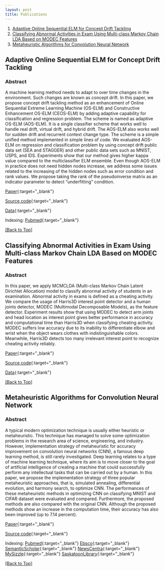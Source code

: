 ```yaml
---
layout: post
title: Publications
---
```

1. [Adaptive Online Sequential ELM for Concept Drift Tackling](https://mlcv-lab.github.io/Publications#adaptive-online-sequential-elm-for-concept-drift-tackling)
2. [Classifying Abnormal Activities in Exam Using Multi-class Markov Chain LDA Based on MODEC Features](https://mlcv-lab.github.io/Publications#classifying-abnormal-activities-in-exam-using-multi-class-markov-chain-lda-based-on-modec-features)
3. [Metaheuristic Algorithms for Convolution Neural Network](https://mlcv-lab.github.io/Publications#metaheuristic-algorithms-for-convolution-neural-network)

## Adaptive Online Sequential ELM for Concept Drift Tackling

### Abstract

A machine learning method needs to adapt to over time changes in the environment. Such changes are known as concept drift. In this paper, we propose concept drift tackling method as an enhancement of Online Sequential Extreme Learning Machine (OS-ELM) and Constructive Enhancement OS-ELM (CEOS-ELM) by adding adaptive capability for classification and regression problem. The scheme is named as adaptive OS-ELM (AOS-ELM). It is a single classifier scheme that works well to handle real drift, virtual drift, and hybrid drift. The AOS-ELM also works well for sudden drift and recurrent context change type. The scheme is a simple unified method implemented in simple lines of code. We evaluated AOS-ELM on regression and classification problem by using concept drift public data set (SEA and STAGGER) and other public data sets such as MNIST, USPS, and IDS. Experiments show that our method gives higher kappa value compared to the multiclassifier ELM ensemble. Even though AOS-ELM in practice does not need hidden nodes increase, we address some issues related to the increasing of the hidden nodes such as error condition and rank values. We propose taking the rank of the pseudoinverse matrix as an indicator parameter to detect “underfitting” condition.

[Paper](https://www.hindawi.com/journals/cin/2016/8091267){:target="_blank"}

[Source code](https://github.com/mlcv-lab/adaptive-OS-ELM){:target="_blank"}

[Data](https://drive.google.com/?authuser=0#folders/0B8Db7VyHy5jocnNuOGJzTW4xMVU){:target="_blank"}

Indexing: [Pubmed](http://www.ncbi.nlm.nih.gov/pmc/articles/PMC4993962/){:target="_blank"}

[[Back to Top]](https://mlcv-lab.github.io/Publications)

## Classifying Abnormal Activities in Exam Using Multi-class Markov Chain LDA Based on MODEC Features

### Abstract

In this paper, we apply MCMCLDA (Multi-class Markov Chain Latent Dirichlet Allocation) model to classify abnormal activity of students in an examination. Abnormal activity in exams is defined as a cheating activity. We compare the usage of Harris3D interest point detector and a human joints detector, MODEC (Multimodal Decomposable Models), as the feature detector. Experiment results show that using MODEC to detect arm joints and head location as interest point gives better performance in accuracy and computational time than Harris3D when classifying cheating activity. MODEC suffers low accuracy due to its inability to differentiate elbow and wrist when the object wears clothes with indistinguishable colors. Meanwhile, Harris3D detects too many irrelevant interest point to recognize cheating activity reliably.

[Paper](https://www.researchgate.net/publication/301202274_Classifying_Abnormal_Activities_in_Exam_Using_Multi-class_Markov_Chain_LDA_Based_on_MODEC_Features){:target="_blank"}

[Source code](https://github.com/jansonh/Cheating-Detection-MCMCLDA){:target="_blank"}

[Data](https://drive.google.com/open?id=0Bz96X-nFVG-kUW5IUXllY0F6eXc){:target="_blank"}

[[Back to Top]](https://mlcv-lab.github.io/Publications)

## Metaheuristic Algorithms for Convolution Neural Network

### Abstract

A typical modern optimization technique is usually either heuristic or metaheuristic. This technique has managed to solve some optimization problems in the research area of science, engineering, and industry. However, implementation strategy of metaheuristic for accuracy improvement on convolution neural networks (CNN), a famous deep learning method, is still rarely investigated. Deep learning relates to a type of machine learning technique, where its aim is to move closer to the goal of artificial intelligence of creating a machine that could successfully perform any intellectual tasks that can be carried out by a human. In this paper, we propose the implementation strategy of three popular metaheuristic approaches, that is, simulated annealing, differential evolution, and harmony search, to optimize CNN. The performances of these metaheuristic methods in optimizing CNN on classifying MNIST and CIFAR dataset were evaluated and compared. Furthermore, the proposed methods are also compared with the original CNN. Although the proposed methods show an increase in the computation time, their accuracy has also been improved (up to 7.14 percent).

[Paper](https://www.hindawi.com/journals/cin/2016/1537325/){:target="_blank"}

[Source code](https://github.com/mlcv-lab/Metaheuristic-Algorithms-CNN){:target="_blank"}

Indexing:
[Pubmed](http://www.ncbi.nlm.nih.gov/pmc/articles/PMC4916328/){:target="_blank"} [Ebsco](http://web.a.ebscohost.com/abstract?direct=true&profile=ehost&scope=site&authtype=crawler&jrnl=16875265&AN=115985825&h=REeXbc79ljlHu1rpuJUNNgNhpkItEzTm1Oh9s%2bhEgZgSMKYAoR7Nae0SvQDyDmpTNBW%2b8CW6FO33NnoDM%2bCyMQ%3d%3d&crl=c&resultNs=AdminWebAuth&resultLocal=ErrCrlNotAuth&crlhashurl=login.aspx%3fdirect%3dtrue%26profile%3dehost%26scope%3dsite%26authtype%3dcrawler%26jrnl%3d16875265%26AN%3d115985825){:target="_blank"} [SemanticScholar](https://www.semanticscholar.org/paper/Metaheuristic-Algorithms-for-Convolution-Neural-Rere-Fanany/55e41ba8798bdc4cd07d3977e8d10f994f95ee6c){:target="_blank"} [NewsCentra](http://newscentral.exsees.com/item/dc94092311963f52023c6a0054c335fe-c1301184d53038c25b03600541a316dc){:target="_blank"} [MySizzle](http://www.myscizzle.com/search/abstract?id=27375738){:target="_blank"} [SaskatoonLibrary](http://saskatoonlibrary.ca/eds/item?dbid=edb&an=115985825){:target="_blank"}

[[Back to Top]](https://mlcv-lab.github.io/Publications)
